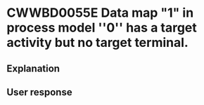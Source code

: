# CWWBD0055E Data map "1" in process model ''0'' has a target activity but no target terminal.

## Explanation

## User response